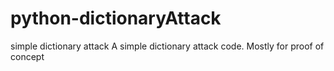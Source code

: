 # python-dictionaryAttack
simple dictionary attack 
A simple dictionary attack code. Mostly for proof of concept 
